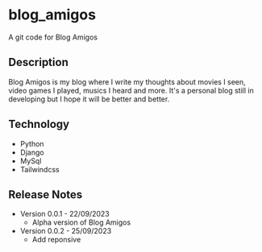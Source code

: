 # blog_amigos
A git code for Blog Amigos

## Description
Blog Amigos is my blog where I write my thoughts about movies I seen, video games I played, musics I heard and more. It's a personal blog still in developing but I hope it will be better and better.

## Technology
- Python
- Django
- MySql
- Tailwindcss
## Release Notes
- Version 0.0.1 - 22/09/2023
  + Alpha version of Blog Amigos
- Version 0.0.2 - 25/09/2023
  + Add reponsive

